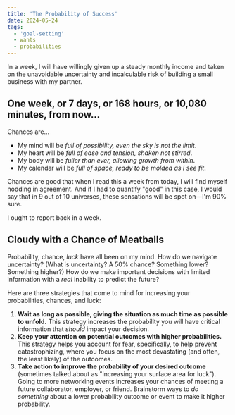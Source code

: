 ```yaml
---
title: 'The Probability of Success'
date: 2024-05-24
tags: 
  - 'goal-setting'
  - wants
  - probabilities
---
```


In a week, I will have willingly given up a steady monthly income and taken on the unavoidable uncertainty and incalculable risk of building a small business with my partner.

<!-- excerpt -->

## One week, or 7 days, or 168 hours, or 10,080 minutes, from now...

Chances are...
* My mind will be *full of possibility, even the sky is not the limit*.
* My heart will be *full of ease and tension, shaken not stirred*.
* My body will be *fuller than ever, allowing growth from within*.
* My calendar will be *full of space, ready to be molded as I see fit*.

Chances are good that when I read this a week from today, I will find myself nodding in agreement. And if I had to quantify "good" in this case, I would say that in 9 out of 10 universes, these sensations will be spot on—I'm 90% sure.

I ought to report back in a week.

## Cloudy with a Chance of Meatballs

Probability, chance, *luck* have all been on my mind. How do we navigate uncertainty? (What is uncertainty? A 50% chance? Something lower? Something higher?) How do we make important decisions with limited information with a *real* inability to predict the future?

Here are three strategies that come to mind for increasing your probabilities, chances, and luck:
1. __Wait as long as possible, giving the situation as much time as possible to unfold.__ This strategy increases the probability you will have critical information that *should* impact your decision.
2. __Keep your attention on potential outcomes with higher probabilities.__ This strategy helps you account for fear, specifically, to help prevent catastrophizing, where you focus on the most devastating (and often, the least likely) of the outcomes.
3. __Take action to improve the probability of your desired outcome__ (sometimes talked about as "increasing your surface area for luck"). Going to more networking events increases your chances of meeting a future collaborator, employer, or friend. Brainstorm ways to *do something* about a lower probability outcome or event to make it higher probability.


